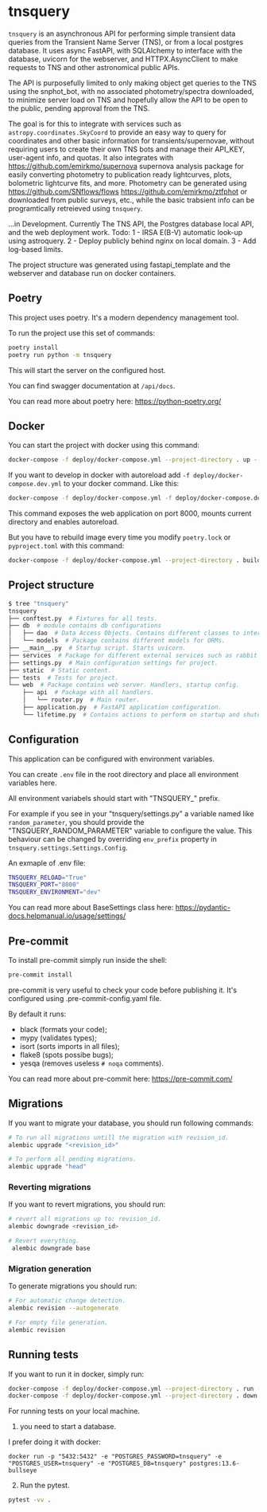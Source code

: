 # tnsquery

`tnsquery` is an asynchronous API for performing simple transient data queries from the Transient Name Server (TNS),
or from a local postgres database. It uses async FastAPI, with SQLAlchemy to interface with the database,
uvicorn for the webserver, and HTTPX.AsyncClient to make requests to TNS and other astronomical public APIs.

The API is purposefully limited to only making object get queries to the TNS using the snphot_bot,
with no associated photometry/spectra downloaded, to minimize server load on TNS and hopefully allow
the API to be open to the public, pending approval from the TNS.

The goal is for this to integrate with services such as `astropy.coordinates.SkyCoord` to provide
an easy way to query for coordinates and other basic information for transients/supernovae, without
requiring users to create their own TNS bots and manage their API_KEY, user-agent info, and quotas.
It also integrates with https://github.com/emirkmo/supernova supernova analysis package for easily
converting photometry to publication ready lightcurves, plots, bolometric lightcurve fits, and more.
Photometry can be generated using https://github.com/SNflows/flows https://github.com/emirkmo/ztfphot
or downloaded from public surveys, etc., while the basic trabsient info can be programtically retreieved
using `tnsquery`.

...in Development. Currently The TNS API, the Postgres database local API, and the web deployment work.
Todo: 
 1 - IRSA E(B-V) automatic look-up using astroquery.
 2 - Deploy publicly behind nginx on local domain.
 3 - Add log-based limits.



The project structure was generated using fastapi_template and the webserver and database run on docker containers.

## Poetry

This project uses poetry. It's a modern dependency management
tool.

To run the project use this set of commands:

```bash
poetry install
poetry run python -m tnsquery
```

This will start the server on the configured host.

You can find swagger documentation at `/api/docs`.

You can read more about poetry here: https://python-poetry.org/

## Docker

You can start the project with docker using this command:

```bash
docker-compose -f deploy/docker-compose.yml --project-directory . up --build
```

If you want to develop in docker with autoreload add `-f deploy/docker-compose.dev.yml` to your docker command.
Like this:

```bash
docker-compose -f deploy/docker-compose.yml -f deploy/docker-compose.dev.yml --project-directory . up
```

This command exposes the web application on port 8000, mounts current directory and enables autoreload.

But you have to rebuild image every time you modify `poetry.lock` or `pyproject.toml` with this command:

```bash
docker-compose -f deploy/docker-compose.yml --project-directory . build
```

## Project structure

```bash
$ tree "tnsquery"
tnsquery
├── conftest.py  # Fixtures for all tests.
├── db  # module contains db configurations
│   ├── dao  # Data Access Objects. Contains different classes to interact with database.
│   └── models  # Package contains different models for ORMs.
├── __main__.py  # Startup script. Starts uvicorn.
├── services  # Package for different external services such as rabbit or redis etc.
├── settings.py  # Main configuration settings for project.
├── static  # Static content.
├── tests  # Tests for project.
└── web  # Package contains web server. Handlers, startup config.
    ├── api  # Package with all handlers.
    │   └── router.py  # Main router.
    ├── application.py  # FastAPI application configuration.
    └── lifetime.py  # Contains actions to perform on startup and shutdown.
```

## Configuration

This application can be configured with environment variables.

You can create `.env` file in the root directory and place all
environment variables here.

All environment variabels should start with "TNSQUERY_" prefix.

For example if you see in your "tnsquery/settings.py" a variable named like
`random_parameter`, you should provide the "TNSQUERY_RANDOM_PARAMETER"
variable to configure the value. This behaviour can be changed by overriding `env_prefix` property
in `tnsquery.settings.Settings.Config`.

An exmaple of .env file:
```bash
TNSQUERY_RELOAD="True"
TNSQUERY_PORT="8000"
TNSQUERY_ENVIRONMENT="dev"
```

You can read more about BaseSettings class here: https://pydantic-docs.helpmanual.io/usage/settings/

## Pre-commit

To install pre-commit simply run inside the shell:
```bash
pre-commit install
```

pre-commit is very useful to check your code before publishing it.
It's configured using .pre-commit-config.yaml file.

By default it runs:
* black (formats your code);
* mypy (validates types);
* isort (sorts imports in all files);
* flake8 (spots possibe bugs);
* yesqa (removes useless `# noqa` comments).


You can read more about pre-commit here: https://pre-commit.com/

## Migrations

If you want to migrate your database, you should run following commands:
```bash
# To run all migrations untill the migration with revision_id.
alembic upgrade "<revision_id>"

# To perform all pending migrations.
alembic upgrade "head"
```

### Reverting migrations

If you want to revert migrations, you should run:
```bash
# revert all migrations up to: revision_id.
alembic downgrade <revision_id>

# Revert everything.
 alembic downgrade base
```

### Migration generation

To generate migrations you should run:
```bash
# For automatic change detection.
alembic revision --autogenerate

# For empty file generation.
alembic revision
```


## Running tests

If you want to run it in docker, simply run:

```bash
docker-compose -f deploy/docker-compose.yml --project-directory . run --rm api pytest -vv .
docker-compose -f deploy/docker-compose.yml --project-directory . down
```

For running tests on your local machine.
1. you need to start a database.

I prefer doing it with docker:
```
docker run -p "5432:5432" -e "POSTGRES_PASSWORD=tnsquery" -e "POSTGRES_USER=tnsquery" -e "POSTGRES_DB=tnsquery" postgres:13.6-bullseye
```


2. Run the pytest.
```bash
pytest -vv .
```
